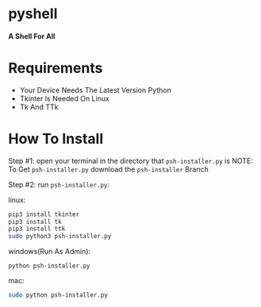 # pyshell
#### A Shell For All

# Requirements
* Your Device Needs The Latest Version Python
* Tkinter Is Needed On Linux
* Tk And TTk

# How To Install

Step #1:
open your terminal in the directory that `psh-installer.py` is
NOTE: To Get `psh-installer.py` download the `psh-installer` Branch

Step #2:
run `psh-installer.py`:

linux:
```bash
pip3 install tkinter
pip3 install tk
pip3 install ttk
sudo python3 psh-installer.py
```
windows(Run As Admin):
```batch
python psh-installer.py
```
mac:
```bash
sudo python psh-installer.py
```

